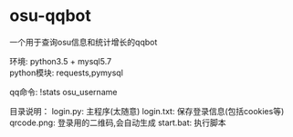 # osu-qqbot
一个用于查询osu信息和统计增长的qqbot

环境: python3.5 + mysql5.7  
python模块: requests,pymysql

qq命令:
!stats osu_username

目录说明：
login.py: 主程序(太随意)
login.txt: 保存登录信息(包括cookies等)
qrcode.png: 登录用的二维码,会自动生成
start.bat: 执行脚本
